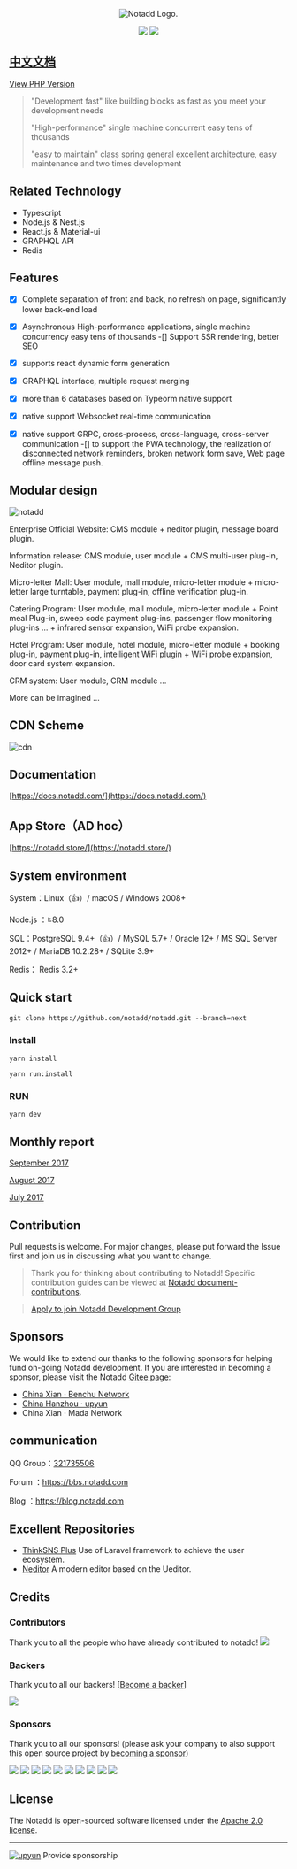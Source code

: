 <p align="center"><img src="https://www.notadd.com/src/notado_logo420x96.svg" alt="Notadd Logo."></p>
<p align="center">
<a href="https://jq.qq.com/?_wv=1027&k=5qVzRh4" title="Notadd 官方技术交流群"><img src="https://img.shields.io/badge/QQ%20Group-321735506-6782d6.svg?style=flat-square"></a>
<a href="https://travis-ci.org/notadd/notadd/next" title="Build Status"><img src="https://img.shields.io/travis/notadd/notadd/next.svg?style=flat-square"></a>
</p>

## [中文文档](README_zh.md)

[View PHP  Version](https://github.com/notadd/notadd/tree/-master)


> "Development fast" like building blocks as fast as you meet your development needs
>
> "High-performance" single machine concurrent easy tens of thousands
>
> "easy to maintain" class spring general excellent architecture, easy maintenance and two times development



## Related Technology

- Typescript
- Node.js & Nest.js
- React.js & Material-ui
- GRAPHQL API
- Redis

## Features

-[x] Complete separation of front and back, no refresh on page, significantly lower back-end load
-[x] Asynchronous High-performance applications, single machine concurrency easy tens of thousands
-[] Support SSR rendering, better SEO
-[x] supports react dynamic form generation
-[x] GRAPHQL interface, multiple request merging
-[x] more than 6 databases based on Typeorm native support
-[x] native support Websocket real-time communication
-[x] native support GRPC, cross-process, cross-language, cross-server communication
-[] to support the PWA technology, the realization of disconnected network reminders, broken network form save, Web page offline message push.


## Modular design


![notadd](https://www.notadd.com/src/app.svg)

Enterprise Official Website: CMS module + neditor plugin, message board plugin.

Information release: CMS module, user module + CMS multi-user plug-in, Neditor plugin.

Micro-letter Mall: User module, mall module, micro-letter module + micro-letter large turntable, payment plug-in, offline verification plug-in.

Catering Program: User module, mall module, micro-letter module + Point meal Plug-in, sweep code payment plug-ins, passenger flow monitoring plug-ins ... + infrared sensor expansion, WiFi probe expansion.

Hotel Program: User module, hotel module, micro-letter module + booking plug-in, payment plug-in, intelligent WiFi plugin + WiFi probe expansion, door card system expansion.

CRM system: User module, CRM module ...

More can be imagined ...

## CDN Scheme

![cdn](https://www.notadd.com/src/cdn.svg)

## Documentation

[https://docs.notadd.com/](https://docs.notadd.com/)

## App Store（AD hoc）

[https://notadd.store/](https://notadd.store/)


## System environment

System：Linux（👍）/ macOS / Windows 2008+

Node.js ：≥8.0

SQL：PostgreSQL 9.4+（👍）/ MySQL 5.7+ / Oracle 12+ / MS SQL Server 2012+ / MariaDB 10.2.28+ / SQLite 3.9+ 

Redis： Redis 3.2+

## Quick start

```
git clone https://github.com/notadd/notadd.git --branch=next
```

### Install 

```
yarn install
```

```
yarn run:install

```
### RUN

```
yarn dev
```

## Monthly report

[September 2017](https://blog.notadd.com/2017/09/22/2017-09/)

[August 2017](https://blog.notadd.com/2017/09/01/2017-08/)

[July 2017](https://blog.notadd.com/2017/08/01/2017-07/)



## Contribution

Pull requests is welcome. For major changes, please put forward the Issue first and join us in discussing what you want to change.

> Thank you for thinking about contributing to Notadd! Specific contribution guides can be viewed at [Notadd document-contributions](https://docs.notadd.com/introductions/#贡献).

> [Apply to join Notadd Development Group](https://github.com/notadd/notadd/issues/195)

## Sponsors

We would like to extend our thanks to the following sponsors for helping fund on-going Notadd development. If you are interested in becoming a sponsor, please visit the Notadd [Gitee page](https://gitee.com/notadd/notadd?donate=true):

- [China Xian · Benchu Network](https://www.ibenchu.com)
- [China Hanzhou · upyun](https://www.upyun.com)
- China Xian · Mada Network 


## communication

QQ Group：[321735506](https://jq.qq.com/?_wv=1027&k=5qVzRh4)

Forum ：https://bbs.notadd.com

Blog ：https://blog.notadd.com

## Excellent Repositories

- [ThinkSNS Plus](https://github.com/slimkit/thinksns-plus) Use of Laravel framework to achieve the user ecosystem.
- [Neditor](https://github.com/notadd/neditor) A modern editor based on the Ueditor.

## Credits


### Contributors

Thank you to all the people who have already contributed to notadd!
<a href="graphs/contributors"><img src="https://opencollective.com/notadd/contributors.svg?width=890&button=false" /></a>


### Backers

Thank you to all our backers! [[Become a backer](https://opencollective.com/notadd#backer)]

<a href="https://opencollective.com/notadd#backers" target="_blank"><img src="https://opencollective.com/notadd/backers.svg?width=890"></a>


### Sponsors

Thank you to all our sponsors! (please ask your company to also support this open source project by [becoming a sponsor](https://opencollective.com/notadd#sponsor))

<a href="https://opencollective.com/notadd/sponsor/0/website" target="_blank"><img src="https://opencollective.com/notadd/sponsor/0/avatar.svg"></a>
<a href="https://opencollective.com/notadd/sponsor/1/website" target="_blank"><img src="https://opencollective.com/notadd/sponsor/1/avatar.svg"></a>
<a href="https://opencollective.com/notadd/sponsor/2/website" target="_blank"><img src="https://opencollective.com/notadd/sponsor/2/avatar.svg"></a>
<a href="https://opencollective.com/notadd/sponsor/3/website" target="_blank"><img src="https://opencollective.com/notadd/sponsor/3/avatar.svg"></a>
<a href="https://opencollective.com/notadd/sponsor/4/website" target="_blank"><img src="https://opencollective.com/notadd/sponsor/4/avatar.svg"></a>
<a href="https://opencollective.com/notadd/sponsor/5/website" target="_blank"><img src="https://opencollective.com/notadd/sponsor/5/avatar.svg"></a>
<a href="https://opencollective.com/notadd/sponsor/6/website" target="_blank"><img src="https://opencollective.com/notadd/sponsor/6/avatar.svg"></a>
<a href="https://opencollective.com/notadd/sponsor/7/website" target="_blank"><img src="https://opencollective.com/notadd/sponsor/7/avatar.svg"></a>
<a href="https://opencollective.com/notadd/sponsor/8/website" target="_blank"><img src="https://opencollective.com/notadd/sponsor/8/avatar.svg"></a>
<a href="https://opencollective.com/notadd/sponsor/9/website" target="_blank"><img src="https://opencollective.com/notadd/sponsor/9/avatar.svg"></a>

## License

The Notadd is open-sourced software licensed under the [Apache 2.0 license](LICENSE).

----------

[![upyun](https://www.notadd.com/src/upyun.svg "又拍云")](https://console.upyun.com/register/?invite=r17EYO3BW) Provide sponsorship
